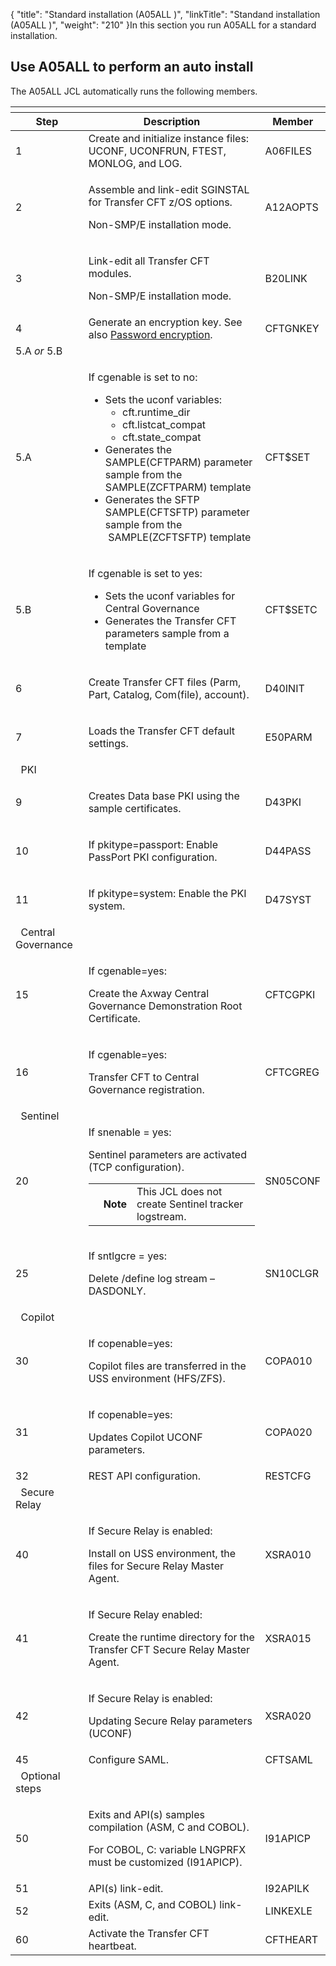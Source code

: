 {
    "title": "Standard installation (A05ALL )",
    "linkTitle": "Standand installation (A05ALL )",
    "weight": "210"
}In this section you run A05ALL for a standard installation.

## Use A05ALL to perform an auto install

The A05ALL JCL automatically runs the following members.

<table>
   <th>
      <tr>
<th>Step         </th>
<th>Description         </th>
<th>Member         </th>
      </tr>
   </thead>
   <tbody>
      <tr>
         <td>1         </td>
         <td>Create and initialize instance files: UCONF, UCONFRUN, FTEST, MONLOG, and LOG.         </td>
         <td>A06FILES         </td>
      </tr>
      <tr>
         <td>2         </td>
         <td><p>Assemble and link-edit SGINSTAL for Transfer CFT z/OS options.</p>
<p>Non-SMP/E installation mode.</p>         </td>
         <td>A12AOPTS         </td>
      </tr>
      <tr>
         <td>3         </td>
         <td><p>Link-edit all Transfer CFT modules.</p>
<p>Non-SMP/E installation mode.</p>         </td>
         <td>B20LINK         </td>
      </tr>
      <tr>
         <td>4         </td>
         <td>Generate an encryption key. See also <a href="../t_customize_instance_zos#Password">Password encryption</a>.         </td>
         <td>CFTGNKEY         </td>
      </tr>
      <tr>
         <td>5.A <em>or</em> 5.B         </td>
      </tr>
      <tr>
         <td>5.A         </td>
         <td><p>If cgenable is set to no:</p>
<ul>
<li>Sets the uconf variables:
<ul>
<li>cft.runtime_dir</li>
<li>cft.listcat_compat</li>
<li>cft.state_compat</li>
</ul></li>
<li>Generates the SAMPLE(CFTPARM) parameter sample from the SAMPLE(ZCFTPARM) template</li>
<li>Generates the SFTP SAMPLE(CFTSFTP) parameter sample from the  SAMPLE(ZCFTSFTP) template</li>
</ul>         </td>
         <td>CFT$SET         </td>
      </tr>
      <tr>
         <td>5.B         </td>
         <td><p>If cgenable is set to yes:</p>
<ul>
<li>Sets the uconf variables for Central Governance</li>
<li>Generates the Transfer CFT parameters sample from a template</li>
</ul>         </td>
         <td>CFT$SETC         </td>
      </tr>
      <tr>
         <td>6         </td>
         <td><p>Create Transfer CFT files (Parm, Part, Catalog, Com(file), account).</p>         </td>
         <td>D40INIT         </td>
      </tr>
      <tr>
         <td>7         </td>
         <td><p>Loads the Transfer CFT default settings.</p>         </td>
         <td>E50PARM         </td>
      </tr>
      <tr>
         <td>  PKI         </td>
         <td>          </td>
      </tr>
      <tr>
         <td>9         </td>
         <td><p>Creates Data base PKI using the sample certificates.</p>         </td>
         <td>D43PKI         </td>
      </tr>
      <tr>
         <td>10         </td>
         <td><p>If pkitype=passport: Enable PassPort PKI configuration.</p>         </td>
         <td>D44PASS         </td>
      </tr>
      <tr>
         <td>11         </td>
         <td><p>If pkitype=system: Enable the PKI system.</p>         </td>
         <td>D47SYST         </td>
      </tr>
      <tr>
         <td>  Central Governance         </td>
         <td>          </td>
      </tr>
      <tr>
         <td>15         </td>
         <td><p>If cgenable=yes:</p>
<p>Create the Axway <span class="mc-variable Primary.CG or_UM variable">Central Governance</span> Demonstration Root Certificate.</p>         </td>
         <td>CFTCGPKI         </td>
      </tr>
      <tr>
         <td>16         </td>
         <td><p>If cgenable=yes:</p>
<p>Transfer CFT to <span class="mc-variable Primary.CG or_UM variable">Central Governance</span> registration.</p>         </td>
         <td>CFTCGREG         </td>
      </tr>
      <tr>
         <td>  Sentinel         </td>
         <td>          </td>
      </tr>
      <tr>
         <td>20         </td>
         <td>If snenable = yes:
<p>Sentinel parameters are activated (TCP configuration).</p>
<table>
   <tbody>
      <tr>
         <td>         </td>
         <td><span><strong>Note</strong></span>         </td>
         <td>This JCL does not create Sentinel tracker logstream.         </td>
      </tr>
   </tbody>
</table>         </td>
         <td>SN05CONF         </td>
      </tr>
      <tr>
         <td>25         </td>
         <td><p>If sntlgcre = yes:</p>
<p>Delete /define log stream – DASDONLY.</p>         </td>
         <td>SN10CLGR         </td>
      </tr>
      <tr>
         <td>  Copilot         </td>
         <td>          </td>
      </tr>
      <tr>
         <td>30         </td>
         <td><p>If copenable=yes:</p>
<p>Copilot files are transferred in the USS environment (HFS/ZFS).</p>         </td>
         <td>COPA010         </td>
      </tr>
      <tr>
         <td>31         </td>
         <td><p>If copenable=yes:</p>
<p>Updates Copilot UCONF parameters.</p>         </td>
         <td>COPA020         </td>
      </tr>
      <tr>
         <td>32         </td>
         <td>REST API configuration.         </td>
         <td>RESTCFG         </td>
      </tr>
      <tr>
         <td>  Secure Relay         </td>
         <td>          </td>
      </tr>
      <tr>
         <td>40         </td>
         <td><p>If Secure Relay is enabled:</p>
<p>Install on USS environment, the files for Secure Relay Master Agent.</p>         </td>
         <td>XSRA010         </td>
      </tr>
      <tr>
         <td>41         </td>
         <td><p>If Secure Relay enabled:</p>
<p>Create the runtime directory for the Transfer CFT Secure Relay Master Agent.</p>         </td>
         <td>XSRA015         </td>
      </tr>
      <tr>
         <td>42         </td>
         <td><p>If Secure Relay is enabled:</p>
<p>Updating Secure Relay parameters (UCONF)</p>         </td>
         <td>XSRA020         </td>
      </tr>
      <tr>
         <td>45         </td>
         <td>Configure SAML.         </td>
         <td>CFTSAML         </td>
      </tr>
      <tr>
         <td>  Optional steps         </td>
         <td>          </td>
      </tr>
      <tr>
         <td>50         </td>
         <td><p>Exits and API(s) samples compilation (ASM, C and COBOL).</p>
<p>For COBOL, C: variable LNGPRFX must be customized (I91APICP).</p>         </td>
         <td>I91APICP         </td>
      </tr>
      <tr>
         <td>51         </td>
         <td>API(s) link-edit.         </td>
         <td>I92APILK         </td>
      </tr>
      <tr>
         <td>52         </td>
         <td>Exits (ASM, C, and COBOL) link-edit.         </td>
         <td>LINKEXLE         </td>
      </tr>
      <tr>
         <td>60         </td>
         <td>Activate the Transfer CFT heartbeat.         </td>
         <td>CFTHEART         </td>
      </tr>
   </tbody>
</table>
